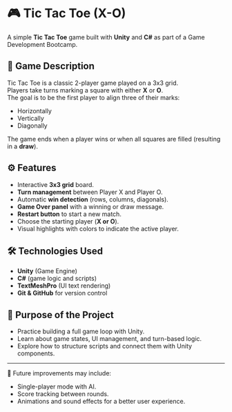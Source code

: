 # 🎮 Tic Tac Toe (X-O)

A simple **Tic Tac Toe** game built with **Unity** and **C#** as part of a Game Development Bootcamp.  

## 📌 Game Description  
Tic Tac Toe is a classic 2-player game played on a 3x3 grid.  
Players take turns marking a square with either **X** or **O**.  
The goal is to be the first player to align three of their marks:  
- Horizontally  
- Vertically  
- Diagonally  

The game ends when a player wins or when all squares are filled (resulting in a **draw**).  

## ⚙️ Features  
- Interactive **3x3 grid** board.  
- **Turn management** between Player X and Player O.  
- Automatic **win detection** (rows, columns, diagonals).  
- **Game Over panel** with a winning or draw message.  
- **Restart button** to start a new match.  
- Choose the starting player (**X or O**).  
- Visual highlights with colors to indicate the active player.  

## 🛠️ Technologies Used  
- **Unity** (Game Engine)  
- **C#** (game logic and scripts)  
- **TextMeshPro** (UI text rendering)  
- **Git & GitHub** for version control  

## 🎯 Purpose of the Project  
- Practice building a full game loop with Unity.  
- Learn about game states, UI management, and turn-based logic.  
- Explore how to structure scripts and connect them with Unity components.  

---
🚀 Future improvements may include:  
- Single-player mode with AI.  
- Score tracking between rounds.  
- Animations and sound effects for a better user experience.  
